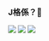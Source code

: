 ### J格係？🤔

![](https://github-readme-stats.vercel.app/api?username=clipwww&theme=dark&hide_border=true&include_all_commits=false&count_private=true)
![](https://github-readme-streak-stats.herokuapp.com/?user=clipwww&theme=dark&hide_border=true)
![](https://github-readme-stats.vercel.app/api/top-langs/?username=clipwww&theme=dark&hide_border=true&include_all_commits=true&count_private=true&layout=compact&langs_count=10&card_width=945)


<!--
**clipwww/clipwww** is a ✨ _special_ ✨ repository because its `README.md` (this file) appears on your GitHub profile.

Here are some ideas to get you started:

- 🔭 I’m currently working on ...
- 🌱 I’m currently learning ...
- 👯 I’m looking to collaborate on ...
- 🤔 I’m looking for help with ...
- 💬 Ask me about ...
- 📫 How to reach me: ...
- 😄 Pronouns: ...
- ⚡ Fun fact: ...


![HTML5](https://img.shields.io/badge/html5-%23E34F26.svg?style=for-the-badge&logo=html5&logoColor=white)
![JavaScript](https://img.shields.io/badge/javascript-%23323330.svg?style=for-the-badge&logo=javascript&logoColor=%23F7DF1E) 
![TypeScript](https://img.shields.io/badge/typescript-%23007ACC.svg?style=for-the-badge&logo=typescript&logoColor=white) 
![CSS3](https://img.shields.io/badge/css3-%231572B6.svg?style=for-the-badge&logo=css3&logoColor=white)
![Vue.js](https://img.shields.io/badge/vuejs-%2335495e.svg?style=for-the-badge&logo=vuedotjs&logoColor=%234FC08D)
-->
